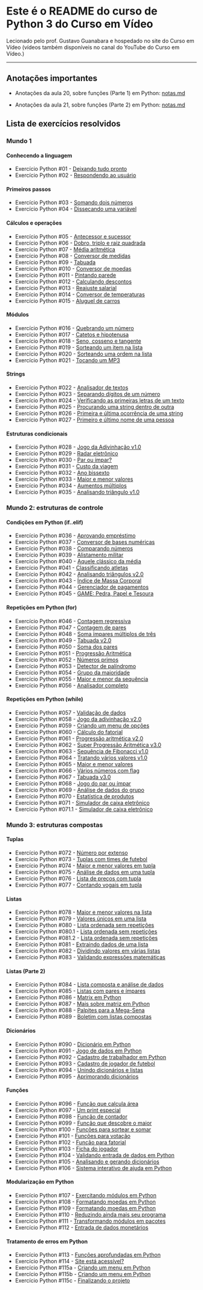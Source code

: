 # Este é o README do curso de Python 3 do Curso em Vídeo

Lecionado pelo prof. Gustavo Guanabara e hospedado no site do Curso em Vídeo (vídeos também disponíveis no canal do YouTube do Curso em Vídeo.)

---

## Anotações importantes

- Anotações da aula 20, sobre funções (Parte 1) em Python: [notas.md](https://github.com/malakpentest/CursoDePython/blob/main/Mundo03/Aula20/notas.md)

- Anotações da aula 21, sobre funções (Parte 2) em Python: [notas.md](https://github.com/malakpentest/CursoDePython/blob/main/Mundo03/Aula21/notas.md)

## Lista de exercícios resolvidos

### Mundo 1

#### Conhecendo a linguagem

- Exercício Python #01 - [Deixando tudo pronto](https://github.com/malakpentest/CursoDePython/blob/main/Mundo01/Aula_01_a_05_Conhecendo_a_Linguaguem/Ex01.py)
- Exercício Python #02 - [Respondendo ao usuário](https://github.com/malakpentest/CursoDePython/blob/main/Mundo01/Aula_01_a_05_Conhecendo_a_Linguaguem/Ex02.py)

#### Primeiros passos

- Exercício Python #03 - [Somando dois números](https://github.com/malakpentest/CursoDePython/blob/main/Mundo01/Aula_06/Ex03.py)
- Exercício Python #04 - [Dissecando uma variável](https://github.com/malakpentest/CursoDePython/blob/main/Mundo01/Aula_06/Ex04.py)

#### Cálculos e operações

- Exercício Python #05 - [Antecessor e sucessor](https://github.com/malakpentest/CursoDePython/blob/main/Mundo01/Aula_07/Ex05.py)
- Exercício Python #06 - [Dobro, triplo e raiz quadrada](https://github.com/malakpentest/CursoDePython/blob/main/Mundo01/Aula_07/Ex06.py)
- Exercício Python #07 - [Média aritmética](https://github.com/malakpentest/CursoDePython/blob/main/Mundo01/Aula_07/Ex07.py)
- Exercício Python #08 - [Conversor de medidas](https://github.com/malakpentest/CursoDePython/blob/main/Mundo01/Aula_07/Ex08.py)
- Exercício Python #09 - [Tabuada](https://github.com/malakpentest/CursoDePython/blob/main/Mundo01/Aula_07/Ex09.py)
- Exercício Python #010 - [Conversor de moedas](https://github.com/malakpentest/CursoDePython/blob/main/Mundo01/Aula_07/Ex10.py)
- Exercício Python #011 - [Pintando parede](https://github.com/malakpentest/CursoDePython/blob/main/Mundo01/Aula_07/Ex11.py)
- Exercício Python #012 - [Calculando descontos](https://github.com/malakpentest/CursoDePython/blob/main/Mundo01/Aula_07/Ex12.py)
- Exercício Python #013 - [Reajuste salarial](https://github.com/malakpentest/CursoDePython/blob/main/Mundo01/Aula_07/Ex13.py)
- Exercício Python #014 - [Conversor de temperaturas](https://github.com/malakpentest/CursoDePython/blob/main/Mundo01/Aula_07/Ex14.py)
- Exercício Python #015 - [Aluguel de carros](https://github.com/malakpentest/CursoDePython/blob/main/Mundo01/Aula_07/Ex15.py)

#### Módulos

- Exercício Python #016 - [Quebrando um número](https://github.com/malakpentest/CursoDePython/blob/main/Mundo01/Aula_08/Ex16.py)
- Exercício Python #017 - [Catetos e hipotenusa](https://github.com/malakpentest/CursoDePython/blob/main/Mundo01/Aula_08/Ex17.py)
- Exercício Python #018 - [Seno, cosseno e tangente](https://github.com/malakpentest/CursoDePython/blob/main/Mundo01/Aula_08/Ex18.py)
- Exercício Python #019 - [Sorteando um item na lista](https://github.com/malakpentest/CursoDePython/blob/main/Mundo01/Aula_08/Ex19.py)
- Exercício Python #020 - [Sorteando uma ordem na lista](https://github.com/malakpentest/CursoDePython/blob/main/Mundo01/Aula_08/Ex20.py)
- Exercício Python #021 - [Tocando um MP3](https://github.com/malakpentest/CursoDePython/blob/main/Mundo01/Aula_08/Ex21.py)

#### Strings

- Exercício Python #022 - [Analisador de textos](https://github.com/malakpentest/CursoDePython/blob/main/Mundo01/Aula_09/Ex22.py)
- Exercício Python #023 - [Separando dígitos de um número](https://github.com/malakpentest/CursoDePython/blob/main/Mundo01/Aula_09/Ex23.py)
- Exercício Python #024 - [Verificando as primeiras letras de um texto](https://github.com/malakpentest/CursoDePython/blob/main/Mundo01/Aula_09/Ex24.py)
- Exercício Python #025 - [Procurando uma string dentro de outra](https://github.com/malakpentest/CursoDePython/blob/main/Mundo01/Aula_09/Ex25.py)
- Exercício Python #026 - [Primeira e última ocorrência de uma string](https://github.com/malakpentest/CursoDePython/blob/main/Mundo01/Aula_09/Ex26.py)
- Exercício Python #027 - [Primeiro e último nome de uma pessoa](https://github.com/malakpentest/CursoDePython/blob/main/Mundo01/Aula_09/Ex27.py)

#### Estruturas condicionais

- Exercício Python #028 - [Jogo da Adivinhação v1.0](https://github.com/malakpentest/CursoDePython/blob/main/Mundo01/Aula_10/Ex28.py)
- Exercício Python #029 - [Radar eletrônico](https://github.com/malakpentest/CursoDePython/blob/main/Mundo01/Aula_10/Ex29.py)
- Exercício Python #030 - [Par ou ímpar?](https://github.com/malakpentest/CursoDePython/blob/main/Mundo01/Aula_10/Ex30.py)
- Exercício Python #031 - [Custo da viagem](https://github.com/malakpentest/CursoDePython/blob/main/Mundo01/Aula_10/Ex31.py)
- Exercício Python #032 - [Ano bissexto](https://github.com/malakpentest/CursoDePython/blob/main/Mundo01/Aula_10/Ex32.py)
- Exercício Python #033 - [Maior e menor valores](https://github.com/malakpentest/CursoDePython/blob/main/Mundo01/Aula_10/Ex33.py)
- Exercício Python #034 - [Aumentos múltiplos](https://github.com/malakpentest/CursoDePython/blob/main/Mundo01/Aula_10/Ex34.py)
- Exercício Python #035 - [Analisando triângulo v1.0](https://github.com/malakpentest/CursoDePython/blob/main/Mundo01/Aula_10/Ex35.py)

### Mundo 2: estruturas de controle

#### Condições em Python (if..elif)

- Exercício Python #036 - [Aprovando empréstimo](https://github.com/malakpentest/CursoDePython/blob/main/Mundo02/Aula_11_e_12/Ex36.py)
- Exercício Python #037 - [Conversor de bases numéricas](https://github.com/malakpentest/CursoDePython/blob/main/Mundo02/Aula_11_e_12/Ex37.py)
- Exercício Python #038 - [Comparando números](https://github.com/malakpentest/CursoDePython/blob/main/Mundo02/Aula_11_e_12/Ex38.py)
- Exercício Python #039 - [Alistamento militar](https://github.com/malakpentest/CursoDePython/blob/main/Mundo02/Aula_11_e_12/Ex39.py)
- Exercício Python #040 - [Aquele clássico da média](https://github.com/malakpentest/CursoDePython/blob/main/Mundo02/Aula_11_e_12/Ex40.py)
- Exercício Python #041 - [Classificando atletas](https://github.com/malakpentest/CursoDePython/blob/main/Mundo02/Aula_11_e_12/Ex41.py)
- Exercício Python #042 - [Analisando triângulos v2.0](https://github.com/malakpentest/CursoDePython/blob/main/Mundo02/Aula_11_e_12/Ex42.py)
- Exercício Python #043 - [Índice de Massa Corporal](https://github.com/malakpentest/CursoDePython/blob/main/Mundo02/Aula_11_e_12/Ex43.py)
- Exercício Python #044 - [Gerenciador de pagamentos](https://github.com/malakpentest/CursoDePython/blob/main/Mundo02/Aula_11_e_12/Ex44.py)
- Exercício Python #045 - [GAME: Pedra, Papel e Tesoura](https://github.com/malakpentest/CursoDePython/blob/main/Mundo02/Aula_11_e_12/Ex45.py)

#### Repetições em Python (for)

- Exercício Python #046 - [Contagem regressiva](https://github.com/malakpentest/CursoDePython/blob/main/Mundo02/Aula_13/Ex46.py)
- Exercício Python #047 - [Contagem de pares](https://github.com/malakpentest/CursoDePython/blob/main/Mundo02/Aula_13/Ex47.py)
- Exercício Python #048 - [Soma ímpares múltiplos de três](https://github.com/malakpentest/CursoDePython/blob/main/Mundo02/Aula_13/Ex48.py)
- Exercício Python #049 - [Tabuada v2.0](https://github.com/malakpentest/CursoDePython/blob/main/Mundo02/Aula_13/Ex49.py)
- Exercício Python #050 - [Soma dos pares](https://github.com/malakpentest/CursoDePython/blob/main/Mundo02/Aula_13/Ex50.py)
- Exercício Python #051 - [Progressão Aritmética](https://github.com/malakpentest/CursoDePython/blob/main/Mundo02/Aula_13/Ex51.py)
- Exercício Python #052 - [Números primos](https://github.com/malakpentest/CursoDePython/blob/main/Mundo02/Aula_13/Ex52.py)
- Exercício Python #053 - [Detector de palíndromo](https://github.com/malakpentest/CursoDePython/blob/main/Mundo02/Aula_13/Ex53.py)
- Exercício Python #054 - [Grupo da maioridade](https://github.com/malakpentest/CursoDePython/blob/main/Mundo02/Aula_13/Ex54.py)
- Exercício Python #055 - [Maior e menor da sequência](https://github.com/malakpentest/CursoDePython/blob/main/Mundo02/Aula_13/Ex55.py)
- Exercício Python #056 - [Analisador completo](https://github.com/malakpentest/CursoDePython/blob/main/Mundo02/Aula_13/Ex56.py)

#### Repetições em Python (while)

- Exercício Python #057 - [Validação de dados](https://github.com/malakpentest/CursoDePython/blob/main/Mundo02/Aula_14/Ex57.py)
- Exercício Python #058 - [Jogo da adivinhação v2.0](https://github.com/malakpentest/CursoDePython/blob/main/Mundo02/Aula_14/Ex58.py)
- Exercício Python #059 - [Criando um menu de opções](https://github.com/malakpentest/CursoDePython/blob/main/Mundo02/Aula_14/Ex59.py)
- Exercício Python #060 - [Cálculo do fatorial](https://github.com/malakpentest/CursoDePython/blob/main/Mundo02/Aula_14/Ex60.py)
- Exercício Python #061 - [Progressão aritmética v2.0](https://github.com/malakpentest/CursoDePython/blob/main/Mundo02/Aula_14/Ex61.py)
- Exercício Python #062 - [Super Progressão Aritmética v3.0](https://github.com/malakpentest/CursoDePython/blob/main/Mundo02/Aula_14/Ex62.py)
- Exercício Python #063 - [Sequência de Fibonacci v1.0](https://github.com/malakpentest/CursoDePython/blob/main/Mundo02/Aula_14/Ex63.py)
- Exercício Python #064 - [Tratando vários valores v1.0](https://github.com/malakpentest/CursoDePython/blob/main/Mundo02/Aula_14/Ex64.py)
- Exercício Python #065 - [Maior e menor valores](https://github.com/malakpentest/CursoDePython/blob/main/Mundo02/Aula_14/Ex65.py)
- Exercício Python #066 - [Vários números com flag](https://github.com/malakpentest/CursoDePython/blob/main/Mundo02/Aula_15/Ex66.py)
- Exercício Python #067 - [Tabuada v3.0](https://github.com/malakpentest/CursoDePython/blob/main/Mundo02/Aula_15/Ex67.py)
- Exercício Python #068 - [Jogo do par ou ímpar](https://github.com/malakpentest/CursoDePython/blob/main/Mundo02/Aula_15/Ex68.py)
- Exercício Python #069 - [Análise de dados do grupo](https://github.com/malakpentest/CursoDePython/blob/main/Mundo02/Aula_15/Ex69.py)
- Exercício Python #070 - [Estatística de produtos](https://github.com/malakpentest/CursoDePython/blob/main/Mundo02/Aula_15/Ex70.py)
- Exercício Python #071 - [Simulador de caixa eletrônico](https://github.com/malakpentest/CursoDePython/blob/main/Mundo02/Aula_15/Ex71.py)
- Exercício Python #071.1 - [Simulador de caixa eletrônico](https://github.com/malakpentest/CursoDePython/blob/main/Mundo02/Aula_16/Ex71.1.py)
 

### Mundo 3: estruturas compostas

#### Tuplas

- Exercício Python #072 - [Número por extenso](https://github.com/malakpentest/CursoDePython/blob/main/Mundo03/Aula16/Ex72.py)
- Exercício Python #073 - [Tuplas com times de futebol](https://github.com/malakpentest/CursoDePython/blob/main/Mundo03/Aula_16/Ex73.py)
- Exercício Python #074 - [Maior e menor valores em tupla](https://github.com/malakpentest/CursoDePython/blob/main/Mundo03/Aula_16/Ex74.py)
- Exercício Python #075 - [Análise de dados em uma tupla](https://github.com/malakpentest/CursoDePython/blob/main/Mundo03/Aula_16/Ex75.py)
- Exercício Python #076 - [Lista de preços com tupla](https://github.com/malakpentest/CursoDePython/blob/main/Mundo03/Aula_16/Ex76.py)
- Exercício Python #077 - [Contando vogais em tupla](https://github.com/malakpentest/CursoDePython/blob/main/Mundo03/Aula_16/Ex77.py)

#### Listas

- Exercício Python #078 - [Maior e menor valores na lista](https://github.com/malakpentest/CursoDePython/blob/main/Mundo03/Aula_15/Ex78.py)
- Exercício Python #079 - [Valores únicos em uma lista](https://github.com/malakpentest/CursoDePython/blob/main/Mundo03/Aula_15/Ex79.py)
- Exercício Python #080 - [Lista ordenada sem repetições](https://github.com/malakpentest/CursoDePython/blob/main/Mundo03/Aula_15/Ex80.py)
- Exercício Python #080.1 - [Lista ordenada sem repetições](https://github.com/malakpentest/CursoDePython/blob/main/Mundo03/Aula_15/Ex80.1.py)
- Exercício Python #081.2 - [Lista ordenada sem repetições](https://github.com/malakpentest/CursoDePython/blob/main/Mundo03/Aula_15/Ex81.1.py)
- Exercício Python #081 - [Extraindo dados de uma lista](https://github.com/malakpentest/CursoDePython/blob/main/Mundo03/Aula_15/Ex81.py)
- Exercício Python #082 - [Dividindo valores em várias listas](https://github.com/malakpentest/CursoDePython/blob/main/Mundo03/Aula_15/Ex82.py)
- Exercício Python #083 - [Validando expressões matemáticas](https://github.com/malakpentest/CursoDePython/blob/main/Mundo03/Aula_15/Ex83.py)

#### Listas (Parte 2)

- Exercício Python #084 - [Lista composta e análise de dados](https://github.com/malakpentest/CursoDePython/blob/main/Mundo03/Aula_16/Ex84.py)
- Exercício Python #085 - [Listas com pares e ímpares](https://github.com/malakpentest/CursoDePython/blob/main/Mundo03/Aula_16/Ex85.py)
- Exercício Python #086 - [Matrix em Python](https://github.com/malakpentest/CursoDePython/blob/main/Mundo03/Aula_16/Ex86.py)
- Exercício Python #087 - [Mais sobre matriz em Python](https://github.com/malakpentest/CursoDePython/blob/main/Mundo03/Aula_16/Ex87.py)
- Exercício Python #088 - [Palpites para a Mega-Sena](https://github.com/malakpentest/CursoDePython/blob/main/Mundo03/Aula_16/Ex88.py)
- Exercício Python #089 - [Boletim com listas compostas](https://github.com/malakpentest/CursoDePython/blob/main/Mundo03/Aula_16/Ex89.py)

#### Dicionários

- Exercício Python #090 - [Dicionário em Python](https://github.com/malakpentest/CursoDePython/blob/main/Mundo03/Aula_17/Ex90.py)
- Exercício Python #091 - [Jogo de dados em Python](https://github.com/malakpentest/CursoDePython/blob/main/Mundo03/Aula_17/Ex91.py)
- Exercício Python #092 - [Cadastro de trabalhador em Python](https://github.com/malakpentest/CursoDePython/blob/main/Mundo03/Aula_17/Ex92.py)
- Exercício Python #093 - [Cadastro de jogador de futebol](https://github.com/malakpentest/CursoDePython/blob/main/Mundo03/Aula_17/Ex93.py)
- Exercício Python #094 - [Unindo dicionários e listas](https://github.com/malakpentest/CursoDePython/blob/main/Mundo03/Aula_17/Ex94.py)
- Exercício Python #095 - [Aprimorando dicionários](https://github.com/malakpentest/CursoDePython/blob/main/Mundo03/Aula_17/Ex95.py)

#### Funções

- Exercício Python #096 - [Função que calcula área](https://github.com/malakpentest/CursoDePython/blob/main/Mundo03/Aula_18/Ex96.py)
- Exercício Python #097 - [Um print especial](https://github.com/malakpentest/CursoDePython/blob/main/Mundo03/Aula_18/Ex97.py)
- Exercício Python #098 - [Função de contador](https://github.com/malakpentest/CursoDePython/blob/main/Mundo03/Aula_18/Ex98.py)
- Exercício Python #099 - [Função que descobre o maior](https://github.com/malakpentest/CursoDePython/blob/main/Mundo03/Aula_18/Ex99.py)
- Exercício Python #100 - [Funções para sortear e somar](https://github.com/malakpentest/CursoDePython/blob/main/Mundo03/Aula_18/Ex100.py)
- Exercício Python #101 - [Funções para votação](https://github.com/malakpentest/CursoDePython/blob/main/Mundo03/Aula_18/Ex101.py)
- Exercício Python #102 - [Função para fatorial](https://github.com/malakpentest/CursoDePython/blob/main/Mundo03/Aula_18/Ex102.py)
- Exercício Python #103 - [Ficha do jogador](https://github.com/malakpentest/CursoDePython/blob/main/Mundo03/Aula_18/Ex103.py)
- Exercício Python #104 - [Validando entrada de dados em Python](https://github.com/malakpentest/CursoDePython/blob/main/Mundo03/Aula_18/Ex104.py)
- Exercício Python #105 - [Analisando e gerando dicionários](https://github.com/malakpentest/CursoDePython/blob/main/Mundo03/Aula_18/Ex105.py)
- Exercício Python #106 - [Sistema interativo de ajuda em Python](https://github.com/malakpentest/CursoDePython/blob/main/Mundo03/Aula_18/Ex106.py)

#### Modularização em Python

- Exercício Python #107 - [Exercitando módulos em Python](https://github.com/malakpentest/CursoDePython/blob/main/Mundo03/Aula_19/Ex107.py)
- Exercício Python #108 - [Formatando moedas em Python](https://github.com/malakpentest/CursoDePython/blob/main/Mundo03/Aula_19/Ex108.py)
- Exercício Python #109 - [Formatando moedas em Python](https://github.com/malakpentest/CursoDePython/blob/main/Mundo03/Aula_19/Ex109.py)
- Exercício Python #110 - [Reduzindo ainda mais seu programa](https://github.com/malakpentest/CursoDePython/blob/main/Mundo03/Aula_19/Ex110.py)
- Exercício Python #111 - [Transformando módulos em pacotes](https://github.com/malakpentest/CursoDePython/blob/main/Mundo03/Aula_19/Ex111.py)
- Exercício Python #112 - [Entrada de dados monetários](https://github.com/malakpentest/CursoDePython/blob/main/Mundo03/Aula_19/Ex112.py)

#### Tratamento de erros em Python

- Exercício Python #113 - [Funções aprofundadas em Python](https://github.com/malakpentest/CursoDePython/blob/main/Mundo03/Aula_20/Ex113.py)
- Exercício Python #114 - [Site está acessível?](https://github.com/malakpentest/CursoDePython/blob/main/Mundo03/Aula_20/Ex114.py)
- Exercício Python #115a - [Criando um menu em Python](https://github.com/malakpentest/CursoDePython/blob/main/Mundo03/Aula_20/Ex115.py)
- Exercício Python #115b - [Criando um menu em Python](https://github.com/malakpentest/CursoDePython/blob/main/Mundo03/Aula_20/Ex116.py)
- Exercício Python #115c - [Finalizando o projeto](https://github.com/malakpentest/CursoDePython/blob/main/Mundo03/Aula_20/Ex117.py)
